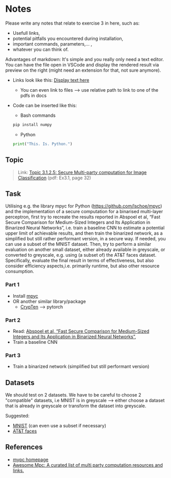 # Notes

Please write any notes that relate to exercise 3 in here, such as:

- Usefull links,
- potential pitfalls you encountered during installation,
- important commands, parameters,... ,
- whatever you can think of.

Advantages of markdown:
It's simple and you really only need a text editor.
You can have the file open in VSCode and display the rendered result via preview on the right (might need an extension for that, not sure anymore).

- Links look like this: [Display text here](https://www.google.at)
  
  - You can even link to files --> use relative path to link to one of the pdfs in docs

- Code can be inserted like this:

  - Bash commands

  ```bash
  pip install numpy
    ```

  - Python

  ```python
  print("This. Is. Python.")
  ```

## Topic

> Link: [Topic 3.1.2.5: Secure Multi-party computation for Image Classification](./docs/ML_WS2020_Exercise3.1.docx.pdf) (pdf: Ex3.1, page 32)

## **Task**

Utilising e.g. the library mpyc for Python (​https://github.com/lschoe/mpyc​) and the implementation of a secure computation for a binarised multi-layer perceptron, first try to recreate the results reported in Abspoel et al, “Fast Secure Comparison for Medium-Sized Integers and Its Application in Binarized Neural Networks”, i.e. train a baseline CNN to estimate a potential upper limit of achievable results, and then train the binarized network, as a simplified but still rather performant version,  in a secure way. If needed, you can use a subset of the MNIST dataset. Then, try to perform a similar evaluation on another small dataset, either already available in greyscale, or converted to greyscale, e.g. using (a subset of) the AT&T faces dataset. Specifically, evaluate the final result in terms of effectiveness, but also consider efficiency aspects,i.e. primarily runtime, but also other resource consumption.

### **Part 1**

- Install [mpyc](​https://github.com/lschoe/mpyc​)
- OR another similar library/package
  - [CrypTen](https://github.com/facebookresearch/CrypTen) --> pytorch

### **Part 2**

- Read: [Abspoel et al, “Fast Secure Comparison for Medium-Sized Integers and Its Application in Binarized Neural Networks”](https://link.springer.com/chapter/10.1007/978-3-030-12612-4_23),
- Train a baseline CNN

### **Part 3**

- Train a binarized network (simplified but still performant version)

## Datasets

We should test on 2 datasets. We have to be careful to choose 2 "compatible" datasets, i.e MNIST is in greyscale --> either choose a dataset that is already in greyscale or transform the dataset into greyscale.

Suggested:

- [MNIST](https://www.openml.org/d/554) (can even use a subset if necessary)
- [AT&T faces](https://git-disl.github.io/GTDLBench/datasets/att_face_dataset/)

## References

- [mypc homepage](https://www.win.tue.nl/~berry/mpyc/)
- [Awesome Mpc: A curated list of multi party computation resources and links.](https://awesomeopensource.com/project/rdragos/awesome-mpc)

